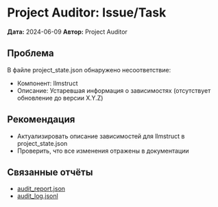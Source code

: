 # Project Auditor: Issue/Task

**Дата:** 2024-06-09
**Автор:** Project Auditor

## Проблема
В файле project_state.json обнаружено несоответствие:
- Компонент: llmstruct
- Описание: Устаревшая информация о зависимостях (отсутствует обновление до версии X.Y.Z)

## Рекомендация
- Актуализировать описание зависимостей для llmstruct в project_state.json
- Проверить, что все изменения отражены в документации

## Связанные отчёты
- [audit_report.json](audit_report.json)
- [audit_log.jsonl](audit_log.jsonl) 